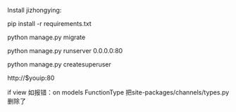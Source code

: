 Install jizhongying:

pip install -r requirements.txt

python manage.py migrate

python manage.py runserver 0.0.0.0:80

python manage.py createsuperuser

http://$youip:80


if view 如报错：on models FunctionType 把site-packages/channels/types.py删除了